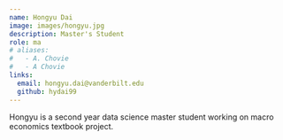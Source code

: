 ```yaml
---
name: Hongyu Dai
image: images/hongyu.jpg
description: Master's Student
role: ma
# aliases:
#   - A. Chovie
#   - A Chovie
links:
  email: hongyu.dai@vanderbilt.edu
  github: hydai99
---
```


Hongyu is a second year data science master student working on macro economics textbook project.